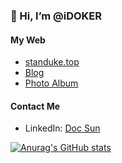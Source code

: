 ### 👋 Hi, I’m @iDOKER

#### My Web

- [standuke.top](https://www.standuke.top/)
- [Blog](https://blog.standuke.top/)
- [Photo Album](https://photograph.standuke.top/)

#### Contact Me

- LinkedIn: [Doc Sun](https://linkedin.com/in/doc-s-44435ab2)

[![Anurag's GitHub stats](https://github-readme-stats.vercel.app/api?username=idoker)](https://github.com/anuraghazra/github-readme-stats)

<!---
iDOKER/iDOKER is a ✨ special ✨ repository because its `README.md` (this file) appears on your GitHub profile.
You can click the Preview link to take a look at your changes.
--->
